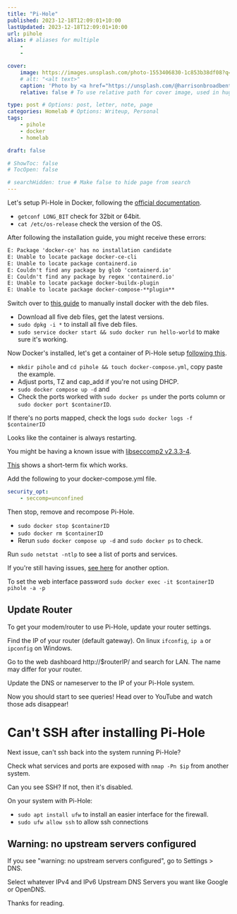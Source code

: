 ```yaml
---
title: "Pi-Hole"
published: 2023-12-18T12:09:01+10:00
lastUpdated: 2023-12-18T12:09:01+10:00
url: pihole
alias: # aliases for multiple
    - 
    - 

cover:
    image: https://images.unsplash.com/photo-1553406830-1c853b38df08?q=80&w=1080&auto=format&fit=crop&ixlib=rb-4.0.3&ixid=M3wxMjA3fDB8MHxwaG90by1wYWdlfHx8fGVufDB8fHx8fA%3D%3D
    # alt: "<alt text>"
    caption: 'Photo by <a href="https://unsplash.com/@harrisonbroadbent?utm_content=creditCopyText&utm_medium=referral&utm_source=unsplash">Harrison Broadbent</a> on <a href="https://unsplash.com/photos/green-circuit-board-RNqs_Ve8qAo?utm_content=creditCopyText&utm_medium=referral&utm_source=unsplash">Unsplash</a>'
    relative: false # To use relative path for cover image, used in hugo Page-bundles 

type: post # Options: post, letter, note, page
categories: Homelab # Options: Writeup, Personal
tags:
    - pihole
    - docker
    - homelab

draft: false

# ShowToc: false
# TocOpen: false

# searchHidden: true # Make false to hide page from search
---
```


Let's setup Pi-Hole in Docker, following the [official documentation](https://docs.docker.com/engine/install/raspberry-pi-os/).

- `getconf LONG_BIT` check for 32bit or 64bit. 
- `cat /etc/os-release` check the version of the OS.

After following the installation guide, you might receive these errors:

```asp
E: Package 'docker-ce' has no installation candidate
E: Unable to locate package docker-ce-cli
E: Unable to locate package containerd.io
E: Couldn't find any package by glob 'containerd.io'
E: Couldn't find any package by regex 'containerd.io'
E: Unable to locate package docker-buildx-plugin
E: Unable to locate package docker-compose-**plugin**
```

Switch over to [this guide](https://docs.docker.com/engine/install/raspberry-pi-os/) to manually install docker with the deb files.

- Download all five deb files, get the latest versions.
- `sudo dpkg -i *` to install all five deb files.
- `sudo service docker start && sudo docker run hello-world` to make sure it's working.

Now Docker's installed, let's get a container of Pi-Hole setup [following this](https://github.com/pi-hole/docker-pi-hole).

- `mkdir pihole` and `cd pihole && touch docker-compose.yml`, copy paste the example.
- Adjust ports, TZ and cap_add if you're not using DHCP.
- `sudo docker compose up -d` and
- Check the ports worked with `sudo docker ps` under the ports column or `sudo docker port $containerID`.
  
If there's no ports mapped, check the logs `sudo docker logs -f $containerID`

Looks like the container is always restarting.

You might be having a known issue with [libseccomp2 v2.3.3-4](https://github.com/pi-hole/docker-pi-hole/issues/1194).

[This](https://docs.linuxserver.io/FAQ/#symptoms) shows a short-term fix which works.

Add the following to your docker-compose.yml file.

```yml
security_opt:
    - seccomp=unconfined
```

Then stop, remove and recompose Pi-Hole. 

- `sudo docker stop $containerID`
- `sudo docker rm $containerID`
- Rerun `sudo docker compose up -d` and `sudo docker ps` to check.

Run `sudo netstat -ntlp` to see a list of ports and services.

If you're still having issues, [see here](https://blog.samcater.com/fix-workaround-rpi4-docker-libseccomp2-docker-20/) for another option.

To set the web interface password `sudo docker exec -it $containerID pihole -a -p`

## Update Router

To get your modem/router to use Pi-Hole, update your router settings.

Find the IP of your router (default gateway). On linux `ifconfig`, `ip a` or `ipconfig` on Windows.

Go to the web dashboard http://$routerIP/ and search for LAN. The name may differ for your router.

Update the DNS or nameserver to the IP of your Pi-Hole system.

Now you should start to see queries! Head over to YouTube and watch those ads disappear!

# Can't SSH after installing Pi-Hole

Next issue, can't ssh back into the system running Pi-Hole?

Check what services and ports are exposed with `nmap -Pn $ip` from another system.

Can you see SSH? If not, then it's disabled.

On your system with Pi-Hole:
- `sudo apt install ufw` to install an easier interface for the firewall.
- `sudo ufw allow ssh` to allow ssh connections

## Warning: no upstream servers configured

If you see "warning: no upstream servers configured", go to Settings > DNS.

Select whatever IPv4 and IPv6 Upstream DNS Servers you want like Google or OpenDNS.

Thanks for reading.